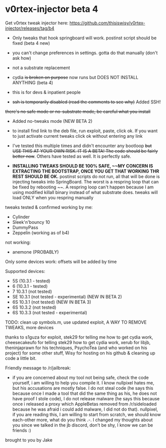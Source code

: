 # v0rtex-injector beta 4

Get v0rtex tweak injector here: https://github.com/thisiswisy/v0rtex-injector/releases/tag/b4

- Only tweaks that hook springboard will work. postinst script should be fixed (beta 4 new)

- you can't change preferences in settings. gotta do that manually (don't ask how)

- not a substrate replacement

- cydia ~~is broken on purpose~~ now runs but DOES NOT INSTALL ANYTHING (beta 4)

- this is for devs & inpatient people

- ~~ssh is temporarily disabled (read the comments to see why)~~ Added SSH!

~~there's no safe mode or no-substrate mode, be careful what you install~~
- Added no-tweaks mode (NEW BETA 2) 

- to install find link to the deb file, run exploit, paste, click ok. If you want to just activate current tweaks click ok without entering any link

- I've tested this multiple times and didn't encounter any bootloop ~~but USE THIS AT YOUR OWN RISK. IT IS A BETA! The code should be fairly better now~~. Others have tested as well. It is perfectly safe.

- **INSTALLING TWEAKS SHOULD BE 100% SAFE, ~~MY CONCERN IS EXTRACTING THE BOOTSTRAP, ONCE YOU GET THAT WORKING THR REST SHOULD BE OK.** postinst scripts do not run, all that will be done is injecting tweaks into SpringBoard. The worst is a respring loop that can be fixed by rebooting ~~. A respring loop can't happen because I am using modified killall binary instead of what substrate does. tweaks will load ONLY when you respring manually

tweaks tested & confirmed working by me:

- Cylinder
- Sleek'n'bouncy 10
- DummyPass
- Zeppelin (working as of b4)

not working:

- anemone (PROBABLY)

Only some devices work: offsets will be added by time

Supported devices:

- 5S (10.3.1 - tested)
- 6 (10.3.1 - tested)
- 7 10.3.1 (not tested)
- SE 10.3.1 (not tested - experimental) (NEW IN BETA 2)
- 6S 10.3.1 (not tested) (NEW IN BETA 3)
- 6S 10.3.2 (not tested)
- 6S 10.3.3 (not tested - experimental)

TODO: clean up symbols.m, use updated exploit, A WAY TO REMOVE TWEAKS, more devices

thanks to s1guza for exploit, stek29 for telling me how to get cydia work, cheesecakeufo for telling stek29 how to get cydia work, xerub for libjb, theninjaprawn for his techniques, PsychoTea (and who worked on his project) for some other stuff, Wisy for hosting on his github & cleaning up code a little bit. 

Friendly message to /r/jailbreak:

- if you are concerned about my tool not being safe, check the code yourself, i am willing to help you compile it. I know nullpixel hates me, but his accusations are mostly false. I do not steal code (he says this because once I made a tool that did the same thing as his, he does not have proof I stole code), I do not release malware (he says this because once i released a proxy which AppleBetas removed from /r/sideloaded because he was afraid i could add malware, I did not do that). nullpixel, if you are reading this, I am willing to start from scratch, we should know each-other more, what do you think .-. I changed my thoughts about you since we talked in the jb discord, don't be shy, I know we can be friends :)

brought to you by Jake
